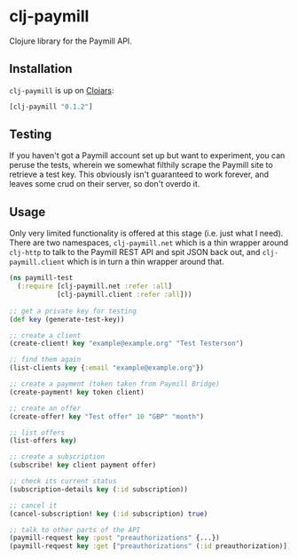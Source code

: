 clj-paymill
===========

Clojure library for the Paymill API.

Installation
------------

`clj-paymill` is up on [Clojars](http://clojars.org/clj-paymill):

```clojure
[clj-paymill "0.1.2"]
```

Testing
-------

If you haven't got a Paymill account set up but want to experiment, you can peruse the tests, wherein we somewhat filthily scrape the Paymill site to retrieve a test key. This obviously isn't guaranteed to work forever, and leaves some crud on their server, so don't overdo it.

Usage
-----

Only very limited functionality is offered at this stage (i.e. just what I need). There are two namespaces, `clj-paymill.net` which is a thin wrapper around `clj-http` to talk to the Paymill REST API and spit JSON back out, and `clj-paymill.client` which is in turn a thin wrapper around that.

```clojure
(ns paymill-test
  (:require [clj-paymill.net :refer :all]
            [clj-paymill.client :refer :all]))
        
;; get a private key for testing 
(def key (generate-test-key))

;; create a client
(create-client! key "example@example.org" "Test Testerson")

;; find them again
(list-clients key {:email "example@example.org"})

;; create a payment (token taken from Paymill Bridge)
(create-payment! key token client)

;; create an offer
(create-offer! key "Test offer" 10 "GBP" "month")

;; list offers
(list-offers key)

;; create a subscription
(subscribe! key client payment offer)

;; check its current status
(subscription-details key (:id subscription))

;; cancel it
(cancel-subscription! key (:id subscription) true)

;; talk to other parts of the API
(paymill-request key :post "preauthorizations" {...})
(paymill-request key :get ["preauthorizations" (:id preauthorization)])
```
